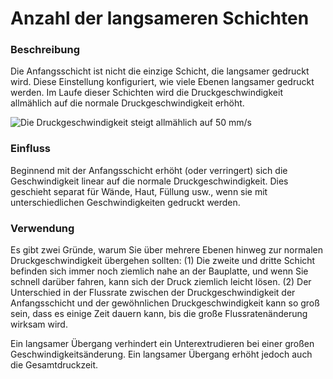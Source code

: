 Anzahl der langsameren Schichten
====
### **Beschreibung**
Die Anfangsschicht ist nicht die einzige Schicht, die langsamer gedruckt wird. Diese Einstellung konfiguriert, wie viele Ebenen langsamer gedruckt werden. Im Laufe dieser Schichten wird die Druckgeschwindigkeit allmählich auf die normale Druckgeschwindigkeit erhöht.

![Die Druckgeschwindigkeit steigt allmählich auf 50 mm/s](../images/speed_slowdown_layers.svg)

### **Einfluss**
Beginnend mit der Anfangsschicht erhöht (oder verringert) sich die Geschwindigkeit linear auf die normale Druckgeschwindigkeit. Dies geschieht separat für Wände, Haut, Füllung usw., wenn sie mit unterschiedlichen Geschwindigkeiten gedruckt werden.

### **Verwendung**
Es gibt zwei Gründe, warum Sie über mehrere Ebenen hinweg zur normalen Druckgeschwindigkeit übergehen sollten:
(1) Die zweite und dritte Schicht befinden sich immer noch ziemlich nahe an der Bauplatte, und wenn Sie schnell darüber fahren, kann sich der Druck ziemlich leicht lösen.
(2) Der Unterschied in der Flussrate zwischen der Druckgeschwindigkeit der Anfangsschicht und der gewöhnlichen Druckgeschwindigkeit kann so groß sein, dass es einige Zeit dauern kann, bis die große Flussratenänderung wirksam wird.

Ein langsamer Übergang verhindert ein Unterextrudieren bei einer großen Geschwindigkeitsänderung.
Ein langsamer Übergang erhöht jedoch auch die Gesamtdruckzeit.